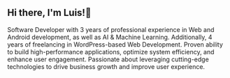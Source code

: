 ## Hi there, I'm Luis!👋

Software Developer with 3 years of professional experience in Web and Android development, as well as AI &
Machine Learning. Additionally, 4 years of freelancing in WordPress-based Web Development. Proven ability to
build high-performance applications, optimize system efficiency, and enhance user engagement. Passionate about leveraging
cutting-edge technologies to drive business growth and improve user experience.

